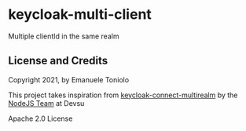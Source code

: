 # keycloak-multi-client
Multiple clientId in the same realm

## License and Credits

Copyright 2021, by Emanuele Toniolo

This project takes inspiration from [keycloak-connect-multirealm](https://www.npmjs.com/package/keycloak-connect-multirealm) by the [NodeJS Team](https://devsu.com) at Devsu

Apache 2.0 License
